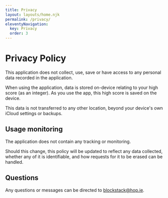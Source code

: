 ```yaml
---
title: Privacy
layout: layouts/home.njk
permalink: /privacy/
eleventyNavigation:
  key: Privacy
  order: 3
---
```


<div class="post-content">

<h1 id="privacy-policy">Privacy Policy</h1>

<p>This application does not collect, use, save or have access to any personal data recorded in the application.</p>

<p>When using the application, data is stored on-device relating to your high score (as an integer). As you use the app, this high score is saved on the device.</p>

<p>This data is not transferred to any other location, beyond your device&#39;s own iCloud settings or backups.</p>

<h2 id="usage-monitoring">Usage monitoring</h2>

<p>The application does not contain any tracking or monitoring.</p>

<p>Should this change, this policy will be updated to reflect any data collected, whether any of it is identifiable, and how requests for it to be erased can be handled.</p>

<h2 id="questions">Questions</h2>

<p>Any questions or messages can be directed to <a href="mailto:blockstack@hop.ie">blockstack@hop.ie</a>.</p>

</div>
